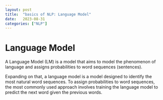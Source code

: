 ```yaml
---
layout: post
title:  "basics of NLP: Language Model"
date:   2023-08-31 
categories: ["NLP"]
---
```



# Language Model

A Language Model (LM) is a model that aims to model the phenomenon of language and assigns probabilities to word sequences (sentences).


Expanding on that, a language model is a model designed to identify the most natural word sequences. To assign probabilities to word sequences, the most commonly used approach involves training the language model to predict the next word given the previous words.